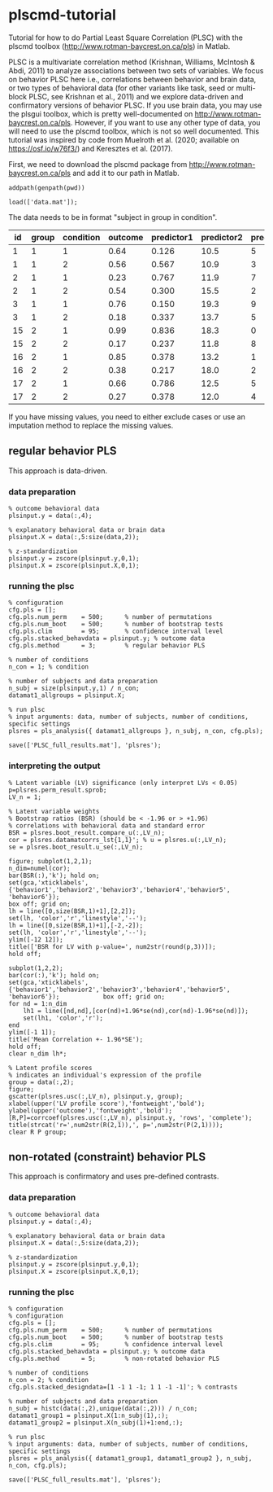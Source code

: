 # plscmd-tutorial
Tutorial for how to do Partial Least Square Correlation (PLSC) with the plscmd toolbox (http://www.rotman-baycrest.on.ca/pls) in Matlab. 

PLSC is a multivariate correlation method (Krishnan, Williams, McIntosh & Abdi, 2011) to analyze associations between two sets of variables. We focus on behavior PLSC here i.e., correlations between behavior and brain data, or two types of behavioral data (for other variants like task, seed or multi-block PLSC, see Krishnan et al., 2011) and we explore data-driven and confirmatory versions of behavior PLSC. If you use brain data, you may use the plsgui toolbox, which is pretty well-documented on http://www.rotman-baycrest.on.ca/pls. However, if you want to use any other type of data, you will need to use the plscmd toolbox, which is not so well documented. This tutorial was inspired by code from Muelroth et al. (2020; available on https://osf.io/w76f3/) and Keresztes et al. (2017).

First, we need to download the plscmd package from http://www.rotman-baycrest.on.ca/pls and add it to our path in Matlab. 

```
addpath(genpath(pwd))

load(['data.mat']);
```

The data needs to be in format "subject in group in condition".

| id | group | condition | outcome| predictor1 | predictor2 | predictor3 | predictor4 | predictor5 | predictor6 |
| -- | ----- | --------- | ------ | ---------- | ---------- | ---------- | ---------- | ---------- | ---------- |
| 1  | 1     | 1         | 0.64   | 0.126      | 10.5       | 5          | 0.97       | 105.7      | 77.6       |
| 1  | 1     | 2         | 0.56   | 0.567      | 10.9       | 3          | 0.53       | 202.6      | 89.0       |
| 2  | 1     | 1         | 0.23   | 0.767      | 11.9       | 7          | 0.98       | 254.8      | 93.4       |
| 2  | 1     | 2         | 0.54   | 0.300      | 15.5       | 2          | 0.33       | 155.9      | 55.6       |
| 3  | 1     | 1         | 0.76   | 0.150      | 19.3       | 9          | 0.88       | 148.7      | 72.8       |
| 3  | 1     | 2         | 0.18   | 0.337      | 13.7       | 5          | 0.45       | 122.0      | 43.9       |
| 15 | 2     | 1         | 0.99   | 0.836      | 18.3       | 0          | 0.76       | 200.7      | 59.1       |
| 15 | 2     | 2         | 0.17   | 0.237      | 11.8       | 8          | 0.29       | 227.3      | 51.8       |
| 16 | 2     | 1         | 0.85   | 0.378      | 13.2       | 1          | 0.46       | 176.9      | 69.4       |
| 16 | 2     | 2         | 0.38   | 0.217      | 18.0       | 2          | 0.83       | 134.0      | 41.8       |
| 17 | 2     | 1         | 0.66   | 0.786      | 12.5       | 5          | 0.26       | 127.8      | 49.0       |
| 17 | 2     | 2         | 0.27   | 0.378      | 12.0       | 4          | 0.96       | 245.3      | 78.1       |

If you have missing values, you need to either exclude cases or use an imputation method to replace the missing values. 

## regular behavior PLS
This approach is data-driven. 

### data preparation
```
% outcome behavioral data
plsinput.y = data(:,4);

% explanatory behavioral data or brain data 
plsinput.X = data(:,5:size(data,2));
    
% z-standardization
plsinput.y = zscore(plsinput.y,0,1);
plsinput.X = zscore(plsinput.X,0,1);
```

### running the plsc 
```
% configuration 
cfg.pls = [];
cfg.pls.num_perm 	= 500;  	% number of permutations
cfg.pls.num_boot 	= 500; 		% number of bootstrap tests
cfg.pls.clim     	= 95; 		% confidence interval level
cfg.pls.stacked_behavdata = plsinput.y;	% outcome data 
cfg.pls.method   	= 3; 		% regular behavior PLS
    
% number of conditions
n_con = 1; % condition
    
% number of subjects and data preparation
n_subj = size(plsinput.y,1) / n_con;
datamat1_allgroups = plsinput.X;
    
% run plsc 
% input arguments: data, number of subjects, number of conditions, specific settings
plsres = pls_analysis({ datamat1_allgroups }, n_subj, n_con, cfg.pls);

save(['PLSC_full_results.mat'], 'plsres');
```

### interpreting the output 
```
% Latent variable (LV) significance (only interpret LVs < 0.05)
p=plsres.perm_result.sprob; 
LV_n = 1;

% Latent variable weights 
% Bootstrap ratios (BSR) (should be < -1.96 or > +1.96)
% correlations with behavioral data and standard error
BSR = plsres.boot_result.compare_u(:,LV_n);
cor = plsres.datamatcorrs_lst{1,1}'; % u = plsres.u(:,LV_n); 
se = plsres.boot_result.u_se(:,LV_n); 

figure; subplot(1,2,1);
n_dim=numel(cor);
bar(BSR(:),'k'); hold on;
set(gca,'xticklabels',{'behavior1','behavior2','behavior3','behavior4','behavior5', 'behavior6'});
box off; grid on;
lh = line([0,size(BSR,1)+1],[2,2]);
set(lh, 'color','r','linestyle','--');
lh = line([0,size(BSR,1)+1],[-2,-2]);
set(lh, 'color','r','linestyle','--');
ylim([-12 12]);
title(['BSR for LV with p-value=', num2str(round(p,3))]);
hold off;
            
subplot(1,2,2);
bar(cor(:),'k'); hold on;
set(gca,'xticklabels',{'behavior1','behavior2','behavior3','behavior4','behavior5', 'behavior6'});            box off; grid on;
for nd = 1:n_dim
	lh1 = line([nd,nd],[cor(nd)+1.96*se(nd),cor(nd)-1.96*se(nd)]);
	set(lh1, 'color','r');
end
ylim([-1 1]);
title('Mean Correlation +- 1.96*SE');
hold off;
clear n_dim lh*; 

% Latent profile scores
% indicates an individual's expression of the profile
group = data(:,2);
figure;
gscatter(plsres.usc(:,LV_n), plsinput.y, group);
xlabel(upper('LV profile score'),'fontweight','bold');
ylabel(upper('outcome'),'fontweight','bold');
[R,P]=corrcoef(plsres.usc(:,LV_n), plsinput.y, 'rows', 'complete');
title(strcat('r=',num2str(R(2,1)),', p=',num2str(P(2,1))));
clear R P group; 
```

## non-rotated (constraint) behavior PLS
This approach is confirmatory and uses pre-defined contrasts. 

### data preparation
```
% outcome behavioral data
plsinput.y = data(:,4);

% explanatory behavioral data or brain data 
plsinput.X = data(:,5:size(data,2));
    
% z-standardization
plsinput.y = zscore(plsinput.y,0,1);
plsinput.X = zscore(plsinput.X,0,1);
```

### running the plsc 
```
% configuration
% configuration 
cfg.pls = [];
cfg.pls.num_perm 	= 500;  	% number of permutations
cfg.pls.num_boot 	= 500; 		% number of bootstrap tests
cfg.pls.clim     	= 95; 		% confidence interval level
cfg.pls.stacked_behavdata = plsinput.y;	% outcome data 
cfg.pls.method   	= 5; 		% non-rotated behavior PLS
    
% number of conditions  
n_con = 2; % condition
cfg.pls.stacked_designdata=[1 -1 1 -1; 1 1 -1 -1]'; % contrasts 
    
% number of subjects and data preparation
n_subj = histc(data(:,2),unique(data(:,2))) / n_con;
datamat1_group1 = plsinput.X(1:n_subj(1),:);
datamat1_group2 = plsinput.X(n_subj(1)+1:end,:);
    
% run plsc 
% input arguments: data, number of subjects, number of conditions, specific settings
plsres = pls_analysis({ datamat1_group1, datamat1_group2 }, n_subj, n_con, cfg.pls);

save(['PLSC_full_results.mat'], 'plsres');
```